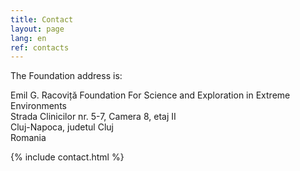 ```yaml
---
title: Contact
layout: page
lang: en
ref: contacts
---
```


The Foundation address is:

Emil G. Racoviță Foundation For Science and Exploration in Extreme Environments<br />
Strada Clinicilor nr. 5-7, Camera 8, etaj II<br />
Cluj-Napoca, judetul Cluj<br />
Romania

{% include contact.html %}
